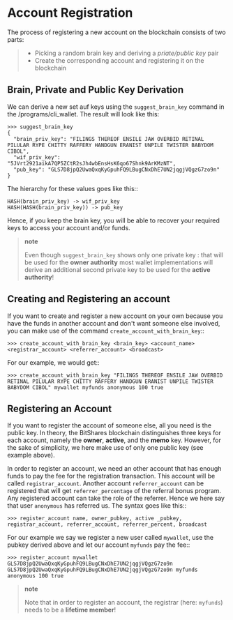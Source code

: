 Account Registration
====================

The process of registering a new account on the blockchain consists of
two parts:

> -   Picking a random brain key and deriving a *priate/public key* pair
> -   Create the corresponding account and registering it on the
>     blockchain

Brain, Private and Public Key Derivation
----------------------------------------

We can derive a new set auf keys using the `suggest_brain_key` command
in the /programs/cli_wallet. The result will look like this:

``` {.sourceCode .js}
>>> suggest_brain_key
{
  "brain_priv_key": "FILINGS THEREOF ENSILE JAW OVERBID RETINAL PILULAR RYPE CHITTY RAFFERY HANDGUN ERANIST UNPILE TWISTER BABYDOM CIBOL",
  "wif_priv_key": "5JVrt2921aikA7QP5ZCtR2sJh4wbEnsHsK6qo67Shnk9ArKMzNT",
  "pub_key": "GLS7D8jpQ2UwaQxqKyGpuhFQ9LBugCNxDhE7UN2jqgjVQgzG7zo9n"
}
```

The hierarchy for these values goes like this::

    HASH(brain_priv_key) -> wif_priv_key
    HASH(HASH(brain_priv_key)) -> pub_key

Hence, if you keep the brain key, you will be able to recover your
required keys to access your account and/or funds.

> **note**
>
> Even though `suggest_brain_key` shows only one private key
> :   that will be used for the **owner authority** most wallet
>     implementations will derive an additional second private key to be
>     used for the **active authority**!
>
Creating and Registering an account
-----------------------------------

If you want to create and register a new account on your own because you
have the funds in another account and don't want someone else involved,
you can make use of the command `create_account_with_brain_key`::

    >>> create_account_with_brain_key <brain_key> <account_name> <registrar_account> <referrer_account> <broadcast>

For our example, we would get::

    >>> create_account_with_brain_key "FILINGS THEREOF ENSILE JAW OVERBID RETINAL PILULAR RYPE CHITTY RAFFERY HANDGUN ERANIST UNPILE TWISTER BABYDOM CIBOL" mywallet myfunds anonymous 100 true

Registering an Account
----------------------

If you want to register the account of someone else, all you need is the
public key. In theory, the BitShares blockchain distinguishes three keys
for each account, namely the **owner**, **active**, and the **memo**
key. However, for the sake of simplicity, we here make use of only one
public key (see example above).

In order to register an account, we need an other account that has
enough funds to pay the fee for the registration transaction. This
account will be called `registrar_account`. Another account
`referrer_account` can be registered that will get `referrer_percentage`
of the referral bonus program. Any registered account can take the role
of the referrer. Hence we here say that user `anonymous` has referred
us. The syntax goes like this::

    >>> register_account name, owner_pubkey, active _pubkey, registrar_account, referrer_account, referrer_percent, broadcast

For our example we say we register a new user called `mywallet`, use the
pubkey derived above and let our account `myfunds` pay the fee::

    >>> register_account mywallet GLS7D8jpQ2UwaQxqKyGpuhFQ9LBugCNxDhE7UN2jqgjVQgzG7zo9n GLS7D8jpQ2UwaQxqKyGpuhFQ9LBugCNxDhE7UN2jqgjVQgzG7zo9n myfunds anonymous 100 true

> **note**
>
> Note that in order to register an account, the registrar (here:
> `myfunds`) needs to be a **lifetime member**!